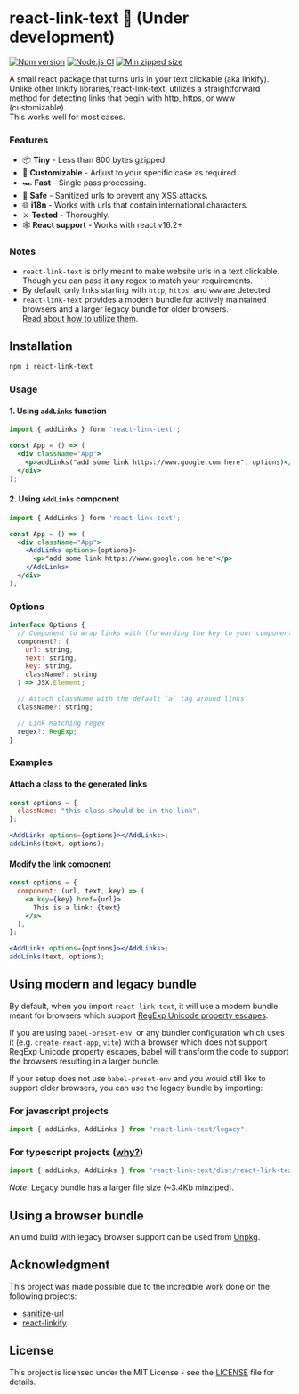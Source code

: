 # react-link-text 🔗 (Under development)

[![Npm version](https://badgen.net/npm/v/react-link-text)](https://www.npmjs.com/package/react-link-text)
[![Node.js CI](https://github.com/anantoghosh/react-link-text/actions/workflows/node.js.yml/badge.svg)](https://github.com/anantoghosh/react-link-text/actions/workflows/node.js.yml)
[![Min zipped size](https://badgen.net/bundlephobia/minzip/react-link-text)](https://bundlephobia.com/package/react-link-text)

A small react package that turns urls in your text clickable (aka linkify).  
Unlike other linkify libraries,'react-link-text' utilizes a straightforward method for detecting links that begin with http, https, or www (customizable).  
This works well for most cases.

### Features

- 📦 **Tiny** - Less than 800 bytes gzipped.
- 📝 **Customizable** - Adjust to your specific case as required.
- 🏎 **Fast** - Single pass processing.
- 🦺 **Safe** - Sanitized urls to prevent any XSS attacks.
- 🌐 **i18n** - Works with urls that contain international characters.
- ⚔ **Tested** - Thoroughly.
- 🕸 **React support** - Works with react v16.2+

### Notes

- `react-link-text` is only meant to make website urls in a text clickable. Though you can pass it any regex to match your requirements.
- By default, only links starting with `http`, `https`, and `www` are detected.
- `react-link-text` provides a modern bundle for actively maintained browsers and a larger legacy bundle for older browsers.  
  [Read about how to utilize them](#using-modern-and-legacy-bundle).

## Installation

```sh
npm i react-link-text
```

### Usage

#### 1. Using `addLinks` function

```jsx
import { addLinks } form 'react-link-text';

const App = () => (
  <div className="App">
    <p>addLinks("add some link https://www.google.com here", options)</p>
  </div>
);

```

#### 2. Using `AddLinks` component

```jsx
import { AddLinks } form 'react-link-text';

const App = () => (
  <div className="App">
    <AddLinks options={options}>
      <p>"add some link https://www.google.com here"</p>
    </AddLinks>
  </div>
);

```

### Options

```js
interface Options {
  // Component to wrap links with (forwarding the key to your component is required)
  component?: (
    url: string,
    text: string,
    key: string,
    className?: string
  ) => JSX.Element;

  // Attach className with the default `a` tag around links
  className?: string;

  // Link Matching regex
  regex?: RegExp;
}
```

### Examples

#### Attach a class to the generated links

```jsx
const options = {
  className: "this-class-should-be-in-the-link",
};

<AddLinks options={options}></AddLinks>;
addLinks(text, options);
```

#### Modify the link component

```jsx
const options = {
  component: (url, text, key) => (
    <a key={key} href={url}>
      This is a link: {text}
    </a>
  ),
};

<AddLinks options={options}></AddLinks>;
addLinks(text, options);
```

## Using modern and legacy bundle

By default, when you import `react-link-text`, it will use a modern bundle
meant for browsers which
support [RegExp Unicode property escapes](https://caniuse.com/mdn-javascript_builtins_regexp_property_escapes).

If you are using `babel-preset-env`, or any bundler configuration which uses it (e.g. `create-react-app`, `vite`) with a
browser which does not support RegExp Unicode property escapes, babel will
transform the code to support the browsers resulting in a larger bundle.

If your setup does not use `babel-preset-env` and you would still like to support
older browsers, you can use the legacy bundle by importing:

### For javascript projects

```js
import { addLinks, AddLinks } from "react-link-text/legacy";
```

### For typescript projects ([why?](https://github.com/microsoft/TypeScript/issues/33079))
```js
import { addLinks, AddLinks } from "react-link-text/dist/react-link-text.legacy.esm.min";
```
*Note*: Legacy bundle has a larger file size (~3.4Kb minziped).

## Using a browser bundle

An umd build with legacy browser support can be used from [Unpkg](https://unpkg.com/react-link-text).

## Acknowledgment

This project was made possible due to the incredible work done on the following projects:

- [sanitize-url](https://github.com/braintree/sanitize-url)
- [react-linkify](https://github.com/tasti/react-linkify)

## License

This project is licensed under the MIT License - see the [LICENSE](LICENSE) file for details.

